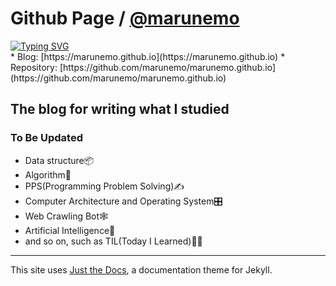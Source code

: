 # Github Page / [@marunemo](https://github.com/marunemo)

<a href="https://git.io/typing-svg">
  <img src="https://readme-typing-svg.demolab.com?font=Nanum+Gothic&weight=700&size=48&duration=3000&pause=1000&color=E3E300&center=true&vCenter=true&repeat=false&random=false&height=150&lines=%EA%B3%B5%EB%B6%80%ED%95%9C+%EA%B1%B0+%EC%A0%81%EB%8A%94+%EA%B0%9C%EB%B0%9C+%EB%A9%94%EB%AA%A8%EC%9E%A5" style="max-width: 100%" alt="Typing SVG" />
</a>

<br />
* Blog: [https://marunemo.github.io](https://marunemo.github.io)
* Repository: [https://github.com/marunemo/marunemo.github.io](https://github.com/marunemo/marunemo.github.io)

## The blog for writing what I studied

### To Be Updated
* Data structure📦
* Algorithm🧮
* PPS(Programming Problem Solving)✍️
* Computer Architecture and Operating System🎛️
* Web Crawling Bot🕸️
* Artificial Intelligence🤖
* and so on, such as TIL(Today I Learned)👨‍💻

---

This site uses <a href="https://github.com/just-the-docs/just-the-docs">Just the Docs</a>, a documentation theme for Jekyll.